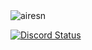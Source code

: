 <img src="https://komarev.com/ghpvc/?username=airesn&color=dc143c&label=Profile stats&color=blue" alt="airesn"/>

[![Discord Status](https://lanyard.cnrad.dev/api/185367033922322432)](https://discord.com/users/185367033922322432)

